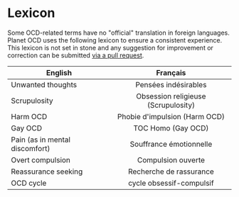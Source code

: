 # Lexicon

Some OCD-related terms have no "official" translation in foreign languages. Planet OCD uses the following lexicon to ensure a consistent experience. This lexicon is not set in stone and any suggestion for improvement or correction can be submitted [via a pull request](https://egghead.io/series/how-to-contribute-to-an-open-source-project-on-github).


| English       | Français |
| ------------- |:-------------:|
| Unwanted thoughts | Pensées indésirables |
| Scrupulosity | Obsession religieuse (Scrupulosity) |
| Harm OCD | Phobie d'impulsion (Harm OCD) |
| Gay OCD | TOC Homo (Gay OCD) |
| Pain (as in mental discomfort) | Souffrance émotionnelle |
| Overt compulsion | Compulsion ouverte |
| Reassurance seeking | Recherche de rassurance |
| OCD cycle | cycle obsessif-compulsif |
